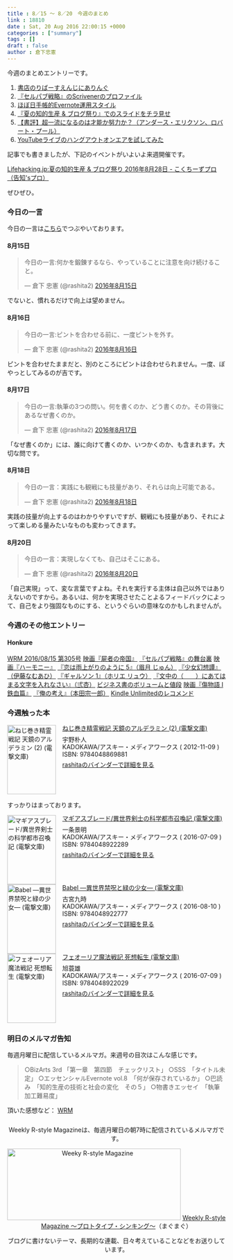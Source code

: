```yaml
---
title : 8／15 〜 8／20　今週のまとめ
link : 18810
date : Sat, 20 Aug 2016 22:00:15 +0000
categories : ["summary"]
tags : []
draft : false
author : 倉下忠憲
---
```


今週のまとめエントリーです。

<ol>
<li><a href="https://rashita.net/blog/?p=18747">書店のりばーすえんじにありんぐ</a></li>
<li><a href="https://rashita.net/blog/?p=18752">『セルパブ戦略』のScrivenerのプロファイル</a></li>
<li><a href="https://rashita.net/blog/?p=18765">ほぼ日手帳的Evernote運用スタイル</a></li>
<li><a href="https://rashita.net/blog/?p=18776">『夏の知的生産 &amp; ブログ祭り』でのスライドをチラ見せ</a></li>
<li><a href="https://rashita.net/blog/?p=18788">【書評】超一流になるのは才能か努力か？（アンダース・エリクソン、ロバート・プール）</a></li>
<li><a href="https://rashita.net/blog/?p=18793">YouTubeライブのハングアウトオンエアを試してみた</a></li>
</ol>

記事でも書きましたが、下記のイベントがいよいよ来週開催です。

<a href="http://www.kokuchpro.com/event/03411235a0eefa75095d69c7e2d51420/">Lifehacking.jp:夏の知的生産 &amp; ブログ祭り 2016年8月28日 - こくちーずプロ（告知'sプロ）</a>

ぜひぜひ。

<h3>今日の一言</h3>
今日の一言は<a href="http://twitter.com/rashita2 ">こちら</a>でつぶやいております。

<h4>8月15日</h4>

<blockquote class="twitter-tweet" data-lang="ja"><p lang="ja" dir="ltr">今日の一言:何かを鍛錬するなら、やっていることに注意を向け続けること。</p>&mdash; 倉下 忠憲 (@rashita2) <a href="https://twitter.com/rashita2/status/765158978737217536">2016年8月15日</a></blockquote>
<script async src="//platform.twitter.com/widgets.js" charset="utf-8"></script>

でないと、慣れるだけで向上は望めません。

<h4>8月16日</h4>

<blockquote class="twitter-tweet" data-lang="ja"><p lang="ja" dir="ltr">今日の一言:ピントを合わせる前に、一度ピントを外す。</p>&mdash; 倉下 忠憲 (@rashita2) <a href="https://twitter.com/rashita2/status/765431807386984448">2016年8月16日</a></blockquote>
<script async src="//platform.twitter.com/widgets.js" charset="utf-8"></script>

ピントを合わせたままだと、別のところにピントは合わせられません。一度、ぼやっとしてみるのが吉です。

<h4>8月17日</h4>

<blockquote class="twitter-tweet" data-lang="ja"><p lang="ja" dir="ltr">今日の一言:執筆の3つの問い。何を書くのか、どう書くのか。その背後にあるなぜ書くのか。</p>&mdash; 倉下 忠憲 (@rashita2) <a href="https://twitter.com/rashita2/status/765810600794390528">2016年8月17日</a></blockquote>
<script async src="//platform.twitter.com/widgets.js" charset="utf-8"></script>

「なぜ書くのか」には、誰に向けて書くのか、いつかくのか、も含まれます。大切な問です。

<h4>8月18日</h4>

<blockquote class="twitter-tweet" data-lang="ja"><p lang="ja" dir="ltr">今日の一言：実践にも観戦にも技量があり、それらは向上可能である。</p>&mdash; 倉下 忠憲 (@rashita2) <a href="https://twitter.com/rashita2/status/766222713098637312">2016年8月18日</a></blockquote>
<script async src="//platform.twitter.com/widgets.js" charset="utf-8"></script>

実践の技量が向上するのはわかりやすいですが、観戦にも技量があり、それによって楽しめる量みたいなものも変わってきます。


<h4>8月20日</h4>

<blockquote class="twitter-tweet" data-lang="ja"><p lang="ja" dir="ltr">今日の一言：実現しなくても、自己はそこにある。</p>&mdash; 倉下 忠憲 (@rashita2) <a href="https://twitter.com/rashita2/status/766892648883822592">2016年8月20日</a></blockquote>
<script async src="//platform.twitter.com/widgets.js" charset="utf-8"></script>

「自己実現」って、変な言葉ですよね。それを実行する主体は自己以外ではありえないのですから。あるいは、何かを実現させたことよるフィードバックによって、自己をより強固なものにする、というぐらいの意味なのかもしれませんが。

<h3>今週のその他エントリー</h3>

<H4>Honkure</H4>

<a href="http://honkure.net/rbook/archives/923">WRM 2016/08/15 第305号</a>
<a href="http://honkure.net/rbook/archives/926">映画『屍者の帝国』</a>
<a href="http://honkure.net/rbook/archives/929">『セルパブ戦略』の舞台裏</a>
<a href="http://honkure.net/rbook/archives/937">映画『ハーモニー』</a>
<a href="http://honkure.net/rbook/archives/941">『恋は雨上がりのように 5』（眉月 じゅん）</a>
<a href="http://honkure.net/rbook/archives/945">『少女幻想譚』（伊藤なむあひ）</a>
<a href="http://honkure.net/rbook/archives/950">『ギャルソン 1』（ホリエ リュウ）</a>
<a href="http://honkure.net/rbook/archives/953">『文中の（　　）にあてはまる文字を入れなさい』（弍杏）</a>
<a href="http://honkure.net/rbook/archives/958">ビジネス書のボリュームと値段</a>
<a href="http://honkure.net/rbook/archives/961">映画『傷物語 I 鉄血篇』</a>
<a href="http://honkure.net/rbook/archives/965">『俺の考え』（本田宗一郎）</a>
<a href="http://honkure.net/rbook/archives/969">Kindle Unlimitedのレコメンド</a>

<H3>今週触った本</H3>

<div class="mm-middle" style="margin-bottom:0px;"><div class="mm-image" style="float:left;"><a href="http://www.amazon.co.jp/exec/obidos/ASIN/4048869884/rashita1000-22 /ref=nosim" target="_blank"><img src="http://ecx.images-amazon.com/images/I/61tkF769lyL._SL160_.jpg" alt="ねじ巻き精霊戦記 天鏡のアルデラミン (2) (電撃文庫)" title="ねじ巻き精霊戦記 天鏡のアルデラミン (2) (電撃文庫)" width="112" height="160" border="0" /></a></div><div class="mm-content" style="float:left;margin-left:15px;line-height:120%"><div class="mm-title" style="line-height:120%"><a href="http://www.amazon.co.jp/exec/obidos/ASIN/4048869884/rashita1000-22 /ref=nosim" target="_blank">ねじ巻き精霊戦記 天鏡のアルデラミン (2) (電撃文庫)</a></div><div class="mm-detail" style="margin-top:10px;">宇野朴人<br />KADOKAWA/アスキー・メディアワークス ( 2012-11-09 )<br />ISBN: 9784048869881<br /><div style="margin:7px 0px"><a href="http://mediamarker.net/u/rashita/?asin=4048869884" target="_blank">rashitaのバインダーで詳細を見る</a></div></div></div><div style="clear:left"></div></div>

すっかりはまっております。

<div class="mm-middle" style="margin-bottom:0px;"><div class="mm-image" style="float:left;"><a href="http://www.amazon.co.jp/exec/obidos/ASIN/4048922289/rashita1000-22 /ref=nosim" target="_blank"><img src="http://ecx.images-amazon.com/images/I/61BU0Hqd4IL._SL160_.jpg" alt="マギアスブレード/異世界剣士の科学都市召喚記 (電撃文庫)" title="マギアスブレード/異世界剣士の科学都市召喚記 (電撃文庫)" width="112" height="160" border="0" /></a></div><div class="mm-content" style="float:left;margin-left:15px;line-height:120%"><div class="mm-title" style="line-height:120%"><a href="http://www.amazon.co.jp/exec/obidos/ASIN/4048922289/rashita1000-22 /ref=nosim" target="_blank">マギアスブレード/異世界剣士の科学都市召喚記 (電撃文庫)</a></div><div class="mm-detail" style="margin-top:10px;">一条景明<br />KADOKAWA/アスキー・メディアワークス ( 2016-07-09 )<br />ISBN: 9784048922289<br /><div style="margin:7px 0px"><a href="http://mediamarker.net/u/rashita/?asin=4048922289" target="_blank">rashitaのバインダーで詳細を見る</a></div></div></div><div style="clear:left"></div></div>


<div class="mm-middle" style="margin-bottom:0px;"><div class="mm-image" style="float:left;"><a href="http://www.amazon.co.jp/exec/obidos/ASIN/4048922777/rashita1000-22 /ref=nosim" target="_blank"><img src="http://ecx.images-amazon.com/images/I/51PwHcg8XaL._SL160_.jpg" alt="Babel ―異世界禁呪と緑の少女― (電撃文庫)" title="Babel ―異世界禁呪と緑の少女― (電撃文庫)" width="112" height="160" border="0" /></a></div><div class="mm-content" style="float:left;margin-left:15px;line-height:120%"><div class="mm-title" style="line-height:120%"><a href="http://www.amazon.co.jp/exec/obidos/ASIN/4048922777/rashita1000-22 /ref=nosim" target="_blank">Babel ―異世界禁呪と緑の少女― (電撃文庫)</a></div><div class="mm-detail" style="margin-top:10px;">古宮九時<br />KADOKAWA/アスキー・メディアワークス ( 2016-08-10 )<br />ISBN: 9784048922777<br /><div style="margin:7px 0px"><a href="http://mediamarker.net/u/rashita/?asin=4048922777" target="_blank">rashitaのバインダーで詳細を見る</a></div></div></div><div style="clear:left"></div></div>

<div class="mm-middle" style="margin-bottom:0px;"><div class="mm-image" style="float:left;"><a href="http://www.amazon.co.jp/exec/obidos/ASIN/4048922025/rashita1000-22 /ref=nosim" target="_blank"><img src="http://ecx.images-amazon.com/images/I/51E3Oef1nAL._SL160_.jpg" alt="フェオーリア魔法戦記 死想転生 (電撃文庫)" title="フェオーリア魔法戦記 死想転生 (電撃文庫)" width="112" height="160" border="0" /></a></div><div class="mm-content" style="float:left;margin-left:15px;line-height:120%"><div class="mm-title" style="line-height:120%"><a href="http://www.amazon.co.jp/exec/obidos/ASIN/4048922025/rashita1000-22 /ref=nosim" target="_blank">フェオーリア魔法戦記 死想転生 (電撃文庫)</a></div><div class="mm-detail" style="margin-top:10px;">旭蓑雄<br />KADOKAWA/アスキー・メディアワークス ( 2016-07-09 )<br />ISBN: 9784048922029<br /><div style="margin:7px 0px"><a href="http://mediamarker.net/u/rashita/?asin=4048922025" target="_blank">rashitaのバインダーで詳細を見る</a></div></div></div><div style="clear:left"></div></div>


<h3>明日のメルマガ告知</h3>
毎週月曜日に配信しているメルマガ。来週号の目次はこんな感じです。

<blockquote>
○BizArts 3rd 「第一章　第四節　チェックリスト」
○SSS　「タイトル未定」
○エッセンシャルEvernote vol.8　「何が保存されているか」
○巴読み　「知的生産の技術と社会の変化　その５」
○物書きエッセイ　「執筆加工難易度」
</blockquote>


頂いた感想など：
<a class="twitter-timeline"  href="https://twitter.com/rashita2/timelines/427262290753097729"  data-widget-id="427265271171010561">WRM</a>
    <script>!function(d,s,id){var js,fjs=d.getElementsByTagName(s)[0],p=/^http:/.test(d.location)?'http':'https';if(!d.getElementById(id)){js=d.createElement(s);js.id=id;js.src=p+"://platform.twitter.com/widgets.js";fjs.parentNode.insertBefore(js,fjs);}}(document,"script","twitter-wjs");</script>

<div style="text-align:center;margin-top:25px;">
Weekly R-style Magazineは、毎週月曜日の朝7時に配信されているメルマガです。

<a href="http://www.mag2.com/m/0001185133.html" target="_blank"><img src="https://rashita.net/blog/wp-content/uploads/2010/09/mmbanner.jpg" alt="Weeky R-style Magazine" width="400" height="165" class="alignnone size-full wp-image-12201" /></a>
<a href="http://www.mag2.com/m/0001185133.html" target="_blank">Weekly R-style Magazine ～プロトタイプ・シンキング～</a>（まぐまぐ）

ブログに書けないテーマ、長期的な連載、日々考えていることなどをお送りしています。
</div>